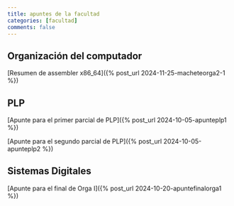 ```yaml
---
title: apuntes de la facultad
categories: [facultad]
comments: false
---
```


## **Organización del computador**
[Resumen de assembler x86_64]({% post_url 2024-11-25-macheteorga2-1 %})

## **PLP**

[Apunte para el primer parcial de PLP]({% post_url 2024-10-05-apunteplp1 %})

[Apunte para el segundo parcial de PLP]({% post_url 2024-10-05-apunteplp2 %})

## **Sistemas Digitales**

[Apunte para el final de Orga I]({% post_url 2024-10-20-apuntefinalorga1 %})